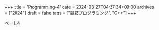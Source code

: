 +++
title = 'Programming-4'
date = 2024-03-27T04:27:34+09:00
archives = ["2024"]
draft = false
tags = ["競技プログラミング", "C++"]
+++

ぺーじ4
